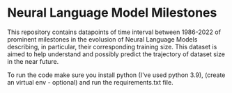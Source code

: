 # Neural Language Model Milestones
This repository contains datapoints of time interval between 1986-2022 of prominent milestones in the evolusion of Neural Language Models describing, in particular, their corresponding training size. This dataset is aimed to help understand and possibly predict the trajectory of dataset size in the near future.

To run the code make sure you install python (I've used python 3.9), (create an virtual env - optional) and run the requirements.txt file.
